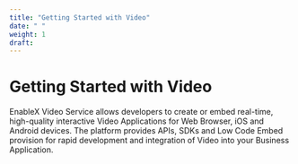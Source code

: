 ```yaml
---
title: "Getting Started with Video"
date: " "
weight: 1
draft: 
---
```

# Getting Started with Video
EnableX Video Service allows developers to create or embed real-time, high-quality interactive Video Applications for Web Browser, iOS and Android devices. The platform provides APIs, SDKs and Low Code Embed provision for rapid development and integration of Video into your Business Application.
